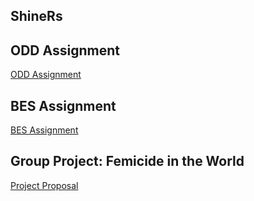 ## ShineRs

## ODD Assignment
[ODD Assignment](https://pjournal.github.io/mef03g-ShineRs/ShineRs-ODD.html)

## BES Assignment
[BES Assignment](https://pjournal.github.io/mef03g-ShineRs/BES_Analysis.html)

## Group Project: Femicide in the World 
[Project Proposal](https://pjournal.github.io/mef03g-ShineRs/proposalPo_3.html)